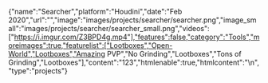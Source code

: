 {"name":"Searcher","platform":"Houdini","date":"Feb 2020","url":"","image":"images/projects/searcher/searcher.png","image_small":"images/projects/searcher/searcher_small.png","videos":["https://i.imgur.com/Z3BPD4g.mp4"],"features":false,"category":"Tools","moreimages":true,"featurelist":["Lootboxes","Open-World","Lootboxes","Amazing PVP","No Grinding","Lootboxes","Tons of Grinding","Lootboxes"],"content":"123","htmlenable":true,"htmlcontent":"\n","type":"projects"}

